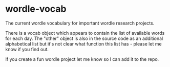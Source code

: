 # wordle-vocab
The current wordle vocabulary for important wordle research projects. 

There is a vocab object which appears to contain the list of available words for each day. 
The "other" object is also in the source code as an additional alphabetical list but it's not clear what function this list has - please let me know if you find out. 

If you create a fun wordle project let me know so I can add it to the repo. 
